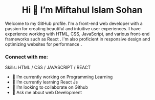 <!-- ![Frontend Web developer ](https://arturssmirnovs.github.io/github-profile-readme-generator/images/banner.png) -->

<h1 align="center">Hi 👋 I’m Miftahul Islam Sohan</h1>

Welcome to my GitHub profile. I'm a front-end web developer with a passion for creating beautiful and intuitive user experiences. I have experience working with HTML, CSS, JavaScript, and various front-end frameworks such as React . I'm also proficient in responsive design and optimizing websites for performance .

<h3 align="left">Connect with me:</h3>
<p align="left">

Skills:   HTML / CSS / JAVASCRIPT / REACT

- 🔭 I’m currently working on Programming Learning 
- 🌱 I’m currently learning React Js 
- 👯 I’m looking to collaborate on Github 
- 💬 Ask me about web Development 


<!-- [<img src='https://cdn.jsdelivr.net/npm/simple-icons@3.0.1/icons/github.svg' alt='github' height='40'>](https://github.com/https://github.com/Miftahulislam2001)   -->

